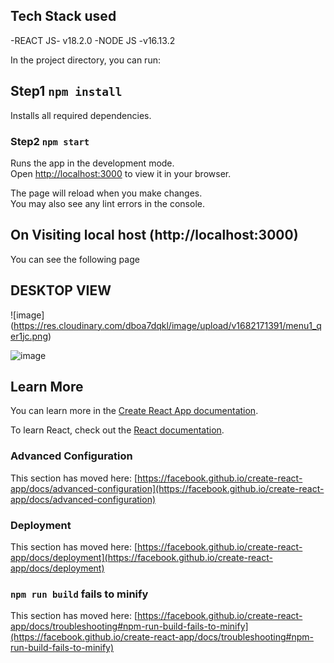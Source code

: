 ## Tech Stack used

-REACT JS- v18.2.0
-NODE JS -v16.13.2

In the project directory, you can run:

## Step1 `npm install`

Installs all required dependencies.

### Step2 `npm start`

Runs the app in the development mode.\
Open [http://localhost:3000](http://localhost:3000) to view it in your browser.

The page will reload when you make changes.\
You may also see any lint errors in the console.

## On Visiting local host (http://localhost:3000)

You can see the following page

## DESKTOP VIEW

![image] (https://res.cloudinary.com/dboa7dqkl/image/upload/v1682171391/menu1_qer1jc.png)


![image](https://res.cloudinary.com/dboa7dqkl/image/upload/v1682171418/menu2_rdqkod.png)


## Learn More

You can learn more in the [Create React App documentation](https://facebook.github.io/create-react-app/docs/getting-started).

To learn React, check out the [React documentation](https://reactjs.org/).

### Advanced Configuration

This section has moved here: [https://facebook.github.io/create-react-app/docs/advanced-configuration](https://facebook.github.io/create-react-app/docs/advanced-configuration)

### Deployment

This section has moved here: [https://facebook.github.io/create-react-app/docs/deployment](https://facebook.github.io/create-react-app/docs/deployment)

### `npm run build` fails to minify

This section has moved here: [https://facebook.github.io/create-react-app/docs/troubleshooting#npm-run-build-fails-to-minify](https://facebook.github.io/create-react-app/docs/troubleshooting#npm-run-build-fails-to-minify)
